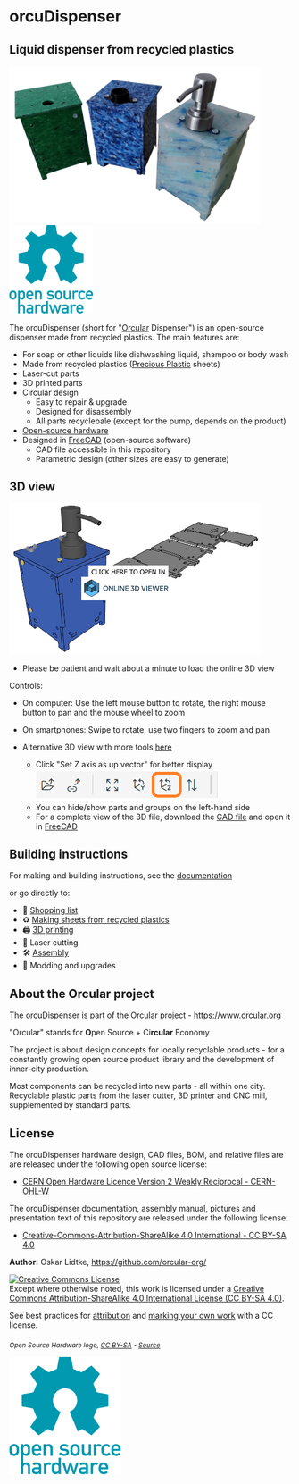 # orcuDispenser

## Liquid dispenser from recycled plastics

<img width="450" src="Documentation/images/readme/dispenser_collection_3-min.png"> <img width="150" src="Documentation/images/oshw-logo.svg">

The orcuDispenser (short for "[Orcular](#about-the-orcular-project) Dispenser") is an open-source dispenser made from recycled plastics. The main features are:
- For soap or other liquids like dishwashing liquid, shampoo or body wash
- Made from recycled plastics ([Precious Plastic](https://preciousplastic.com/) sheets)
- Laser-cut parts
- 3D printed parts
- Circular design
  - Easy to repair & upgrade
  - Designed for disassembly
  - All parts recyclebale (except for the pump, depends on the product)
- [Open-source hardware](#license)
- Designed in [FreeCAD](https://www.freecad.org/) (open-source software)
  - CAD file accessible in this repository
  - Parametric design (other sizes are easy to generate)

## 3D view

[<img width="450" src="Documentation/images/readme/online_3D_viewer_preview.png">](https://3dviewer.net/embed.html#model=https://raw.githubusercontent.com/orcular-org/orcuDispenser/main/CAD/Online3Dviewer/orcuDispenser_Online3Dviewer_STEP.step$camera=-191.86844,-245.07455,234.76594,244.75676,161.15922,-120.84555,0.00000,-0.00000,1.00000,45.00000$cameramode=perspective$envsettings=fishermans_bastion,off$backgroundcolor=255,255,255,255$defaultcolor=200,200,200$edgesettings=on,0,0,0,84)

- Please be patient and wait about a minute to load the online 3D view

Controls:
- On computer: Use the left mouse button to rotate, the right mouse button to pan and the mouse wheel to zoom
- On smartphones: Swipe to rotate, use two fingers to zoom and pan 

- Alternative 3D view with more tools [here](https://3dviewer.net/#model=https://raw.githubusercontent.com/orcular-org/orcuDispenser/main/CAD/Online3Dviewer/orcuDispenser_Online3Dviewer_STEP.step)
  - Click "Set Z axis as up vector" for better display ![a](Documentation/images/readme/Set_Z_axis_as_up_vector.png) 
  - You can hide/show parts and groups on the left-hand side
  - For a complete view of the 3D file, download the [CAD file](CAD) and open it in [FreeCAD](https://www.freecad.org/)
 
## Building instructions
 
For making and building instructions, see the [documentation](Documentation/Introduction.md)

or go directly to:

- 🛒 [Shopping list](Documentation/Shopping_list.md)
- ♻️ [Making sheets from recycled plastics](Documentation/Making_sheets.md)
- 🖨️ [3D printing](Documentation/3D_printing.md)
- 🔫 Laser cutting
- 🛠️ [Assembly](Documentation/Assembly.md)
- 🔼 Modding and upgrades

## About the Orcular project
The orcuDispenser is part of the Orcular project - https://www.orcular.org

"Orcular" stands for **O**pen Source + Ci**rcular** Economy

The project is about design concepts for locally recyclable products - for a constantly growing open source product library and the development of inner-city production.

Most components can be recycled into new parts - all within one city.
Recyclable plastic parts from the laser cutter, 3D printer and CNC mill, supplemented by standard parts.

## License

The orcuDispenser hardware design, CAD files, BOM, and relative files are are released under the following open source license:

- [CERN Open Hardware Licence Version 2 Weakly Reciprocal - CERN-OHL-W](https://cern-ohl.web.cern.ch/)

The orcuDispenser documentation, assembly manual, pictures and presentation text of this repository are released under the following license:

- [Creative-Commons-Attribution-ShareAlike 4.0 International - CC BY-SA 4.0](http://creativecommons.org/licenses/by-sa/4.0/)

**Author:** Oskar Lidtke, https://github.com/orcular-org/

<a rel="license" href="http://creativecommons.org/licenses/by-sa/4.0/"><img alt="Creative Commons License" style="border-width:0" src="https://i.creativecommons.org/l/by-sa/4.0/88x31.png" /></a><br />Except where otherwise noted, this work is licensed under a <a rel="license" href="http://creativecommons.org/licenses/by-sa/4.0/">Creative Commons Attribution-ShareAlike 4.0 International License (CC BY-SA 4.0)</a>.

See best practices for [attribution](https://wiki.creativecommons.org/wiki/Best_practices_for_attribution) and [marking your own work](https://wiki.creativecommons.org/wiki/Marking_your_work_with_a_CC_license) with a CC license.

<p align="left">
<i> <sub> Open Source Hardware logo, <a href="https://creativecommons.org/licenses/by-sa/4.0/">CC BY-SA</a> - <a href="https://www.oshwa.org/open-source-hardware-logo/">Source</a> </sub></i>
</p>

<img width="200" src="Documentation/images/oshw-logo.svg">


